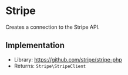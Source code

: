 
# Stripe

Creates a connection to the Stripe API.

## Implementation

* Library: https://github.com/stripe/stripe-php
* Returns: `Stripe\StripeClient`
